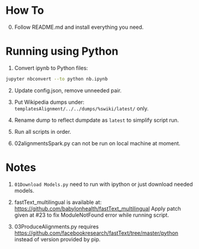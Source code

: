 How To
======

0. Follow README.md and install everything you need.

Running using Python
====================
1. Convert ipynb to Python files:
```bash
jupyter nbconvert --to python nb.ipynb
```
2. Update config.json, remove unneeded pair.

3. Put Wikipedia dumps under: `templatesAlignment/../../dumps/%swiki/latest/` only.

4. Rename dump to reflect dumpdate as `latest` to simplify script run.

5. Run all scripts in order.

6. 02alignmentsSpark.py can not be run on local machine at moment.

Notes
=====

1. `01Download Models.py` need to run with ipython or just download needed models.

2. fastText_multilingual is available at: https://github.com/babylonhealth/fastText_multilingual
Apply patch given at #23 to fix ModuleNotFound error while running script.

3. 03ProduceAlignments.py requires https://github.com/facebookresearch/fastText/tree/master/python
instead of version provided by pip.

